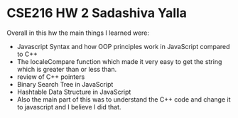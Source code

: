 # CSE216 HW 2 Sadashiva Yalla

Overall in this hw the main things I learned were:
  - Javascript Syntax and how OOP principles work in JavaScript compared to C++
  - The localeCompare function which made it very easy to get the string which is greater than or less than.
  - review of C++ pointers 
  - Binary Search Tree in JavaScript 
  - Hashtable Data Structure in JavaScript
  - Also the main part of this was to understand the C++ code and change it to javascript and I believe I did that.
